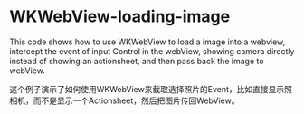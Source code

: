 # WKWebView-loading-image
This code shows how to use WKWebView to load a image into a webview, intercept the event of input Control in the webView, showing camera directly instead of showing an actionsheet, and then pass back the image to webView.

这个例子演示了如何使用WKWebView来截取选择照片的Event，比如直接显示照相机，而不是显示一个Actionsheet，然后把图片传回WebView。
